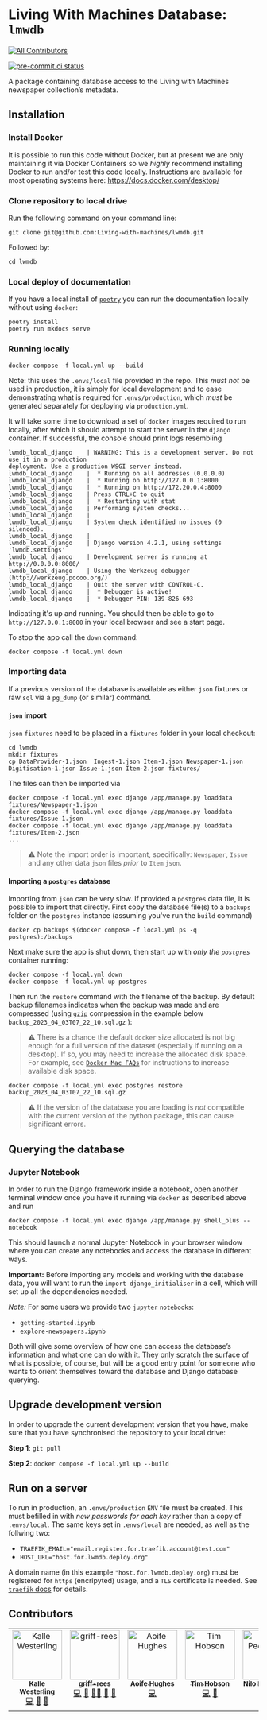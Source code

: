 # Living With Machines Database: `lmwdb`

<!-- ALL-CONTRIBUTORS-BADGE:START - Do not remove or modify this section -->
[![All Contributors](https://img.shields.io/badge/all_contributors-7-orange.svg?style=flat-square)](#contributors-)
<!-- ALL-CONTRIBUTORS-BADGE:END -->

[![pre-commit.ci status](https://results.pre-commit.ci/badge/github/Living-with-machines/lwmdb/main.svg)](https://results.pre-commit.ci/latest/github/Living-with-machines/lwmdb/main)

A package containing database access to the Living with Machines newspaper collection’s metadata.

## Installation

### Install Docker

It is possible to run this code without Docker, but at present we are only maintaining it via Docker Containers so we _highly_ recommend installing Docker to run and/or test this code locally. Instructions are available for most operating systems here: https://docs.docker.com/desktop/

### Clone repository to local drive

Run the following command on your command line:

```console
git clone git@github.com:Living-with-machines/lwmdb.git
```

Followed by:

```console
cd lwmdb
```

### Local deploy of documentation

If you have a local install of [`poetry`](https://python-poetry.org/docs/) you can run the documentation locally without using `docker`:

```console
poetry install
poetry run mkdocs serve
```

### Running locally

```console
docker compose -f local.yml up --build
```

Note: this uses the `.envs/local` file provided in the repo. This _must not_ be used in production, it is simply for local development and to ease demonstrating what is required for `.envs/production`, which _must_ be generated separately for deploying via `production.yml`.

It will take some time to download a set of `docker` images required to run locally, after which it should attempt to start the server in the `django` container. If successful, the console should print logs resembling

```console
lwmdb_local_django    | WARNING: This is a development server. Do not use it in a production
deployment. Use a production WSGI server instead.
lwmdb_local_django    |  * Running on all addresses (0.0.0.0)
lwmdb_local_django    |  * Running on http://127.0.0.1:8000
lwmdb_local_django    |  * Running on http://172.20.0.4:8000
lwmdb_local_django    | Press CTRL+C to quit
lwmdb_local_django    |  * Restarting with stat
lwmdb_local_django    | Performing system checks...
lwmdb_local_django    |
lwmdb_local_django    | System check identified no issues (0 silenced).
lwmdb_local_django    |
lwmdb_local_django    | Django version 4.2.1, using settings 'lwmdb.settings'
lwmdb_local_django    | Development server is running at http://0.0.0.0:8000/
lwmdb_local_django    | Using the Werkzeug debugger (http://werkzeug.pocoo.org/)
lwmdb_local_django    | Quit the server with CONTROL-C.
lwmdb_local_django    |  * Debugger is active!
lwmdb_local_django    |  * Debugger PIN: 139-826-693
```

Indicating it's up and running. You should then be able to go to `http://127.0.0.1:8000` in your local browser and see a start page.

To stop the app call the `down` command:

```console
docker compose -f local.yml down
```

### Importing data

If a previous version of the database is available as either `json` fixtures or raw `sql` via a `pg_dump` (or similar) command.

#### `json` import

`json` `fixtures` need to be placed in a `fixtures` folder in your local checkout:

```console
cd lwmdb
mkdir fixtures
cp DataProvider-1.json  Ingest-1.json Item-1.json Newspaper-1.json Digitisation-1.json Issue-1.json Item-2.json fixtures/
```

The files can then be imported via

```console
docker compose -f local.yml exec django /app/manage.py loaddata fixtures/Newspaper-1.json
docker compose -f local.yml exec django /app/manage.py loaddata fixtures/Issue-1.json
docker compose -f local.yml exec django /app/manage.py loaddata fixtures/Item-2.json
...
```

> :warning: Note the import order is important, specifically: `Newspaper`, `Issue` and any other data `json` files _prior_ to `Item` `json`.

#### Importing a `postgres` database

Importing from `json` can be very slow. If provided a `postgres` data file, it is possible to import that directly. First copy the database file(s) to a `backups` folder on the `postgres` instance (assuming you've run the `build` command)

```console
docker cp backups $(docker compose -f local.yml ps -q postgres):/backups
```

Next make sure the app is shut down, then start up with _only the `postgres`_ container running:

```console
docker compose -f local.yml down
docker compose -f local.yml up postgres
```

Then run the `restore` command with the filename of the backup. By default backup filenames indicates when the backup was made and are compressed (using [`gzip`](https://en.wikipedia.org/wiki/Gzip) compression in the example below `backup_2023_04_03T07_22_10.sql.gz` ):

> :warning: There is a chance the default `docker` size allocated is not big enough for a full version of the dataset (especially if running on a desktop). If so, you may need to increase the allocated disk space. For example, see [`Docker Mac FAQs`](https://docs.docker.com/desktop/faqs/macfaqs/#where-does-docker-desktop-store-linux-containers-and-images) for instructions to increase available disk space.

```console
docker compose -f local.yml exec postgres restore backup_2023_04_03T07_22_10.sql.gz
```

> :warning: If the version of the database you are loading is _not_ compatible with the current version of the python package, this can cause significant errors.

## Querying the database

### Jupyter Notebook

In order to run the Django framework inside a notebook, open another terminal window once you have it running via `docker` as described above and run

```console
docker compose -f local.yml exec django /app/manage.py shell_plus --notebook
```

This should launch a normal Jupyter Notebook in your browser window where you can create any notebooks and access the database in different ways.

**Important:** Before importing any models and working with the database data, you will want to run the `import django_initialiser` in a cell, which will set up all the dependencies needed.

_Note:_ For some users we provide two `jupyter` `notebooks`:

- `getting-started.ipynb`
- `explore-newspapers.ipynb`

Both will give some overview of how one can access the database’s information and what one can do with it. They only scratch the surface of what is possible, of course, but will be a good entry point for someone who wants to orient themselves toward the database and Django database querying.

## Upgrade development version

In order to upgrade the current development version that you have, make sure that you have synchronised the repository to your local drive:

**Step 1**: `git pull`

**Step 2**: `docker compose -f local.yml up --build`

## Run on a server

To run in production, an `.envs/production` `ENV` file must be created. This must befilled in with _new passwords for each key_ rather than a copy of `.envs/local`. The same keys set in `.envs/local` are needed, as well as the follwing two:

- `TRAEFIK_EMAIL="email.register.for.traefik.account@test.com"`
- `HOST_URL="host.for.lwmdb.deploy.org"`

A domain name (in this example `"host.for.lwmdb.deploy.org`) must be registered for `https` (encripyted) usage, and a `TLS` certificate is needed. See [`traefik` docs](https://doc.traefik.io/traefik/https/acme/) for details.

## Contributors

<!-- ALL-CONTRIBUTORS-LIST:START - Do not remove or modify this section -->
<!-- prettier-ignore-start -->
<!-- markdownlint-disable -->
<table>
  <tbody>
    <tr>
      <td align="center" valign="top" width="14.28%"><a href="http://www.westerling.nu"><img src="https://avatars.githubusercontent.com/u/7298727?v=4?s=100" width="100px;" alt="Kalle Westerling"/><br /><sub><b>Kalle Westerling</b></sub></a><br /><a href="https://github.com/Living-with-machines/lwmdb/commits?author=kallewesterling" title="Code">💻</a> <a href="#ideas-kallewesterling" title="Ideas, Planning, & Feedback">🤔</a> <a href="https://github.com/Living-with-machines/lwmdb/commits?author=kallewesterling" title="Documentation">📖</a></td>
      <td align="center" valign="top" width="14.28%"><a href="https://github.com/griff-rees"><img src="https://avatars.githubusercontent.com/u/60181741?v=4?s=100" width="100px;" alt="griff-rees"/><br /><sub><b>griff-rees</b></sub></a><br /><a href="https://github.com/Living-with-machines/lwmdb/commits?author=griff-rees" title="Code">💻</a> <a href="#ideas-griff-rees" title="Ideas, Planning, & Feedback">🤔</a> <a href="#mentoring-griff-rees" title="Mentoring">🧑‍🏫</a> <a href="#maintenance-griff-rees" title="Maintenance">🚧</a> <a href="https://github.com/Living-with-machines/lwmdb/commits?author=griff-rees" title="Documentation">📖</a></td>
      <td align="center" valign="top" width="14.28%"><a href="https://github.com/AoifeHughes"><img src="https://avatars.githubusercontent.com/u/10923695?v=4?s=100" width="100px;" alt="Aoife Hughes"/><br /><sub><b>Aoife Hughes</b></sub></a><br /><a href="https://github.com/Living-with-machines/lwmdb/commits?author=AoifeHughes" title="Code">💻</a></td>
      <td align="center" valign="top" width="14.28%"><a href="https://github.com/thobson88"><img src="https://avatars.githubusercontent.com/u/26117394?v=4?s=100" width="100px;" alt="Tim Hobson"/><br /><sub><b>Tim Hobson</b></sub></a><br /><a href="https://github.com/Living-with-machines/lwmdb/commits?author=thobson88" title="Code">💻</a> <a href="#ideas-thobson88" title="Ideas, Planning, & Feedback">🤔</a></td>
      <td align="center" valign="top" width="14.28%"><a href="http://npedrazzini.github.io"><img src="https://avatars.githubusercontent.com/u/35242366?v=4?s=100" width="100px;" alt="Nilo Pedrazzini"/><br /><sub><b>Nilo Pedrazzini</b></sub></a><br /><a href="https://github.com/Living-with-machines/lwmdb/commits?author=npedrazzini" title="Code">💻</a> <a href="#ideas-npedrazzini" title="Ideas, Planning, & Feedback">🤔</a></td>
      <td align="center" valign="top" width="14.28%"><a href="https://christinalast.com"><img src="https://avatars.githubusercontent.com/u/36204574?v=4?s=100" width="100px;" alt="Christina Last"/><br /><sub><b>Christina Last</b></sub></a><br /><a href="https://github.com/Living-with-machines/lwmdb/commits?author=ChristinaLast" title="Code">💻</a> <a href="#ideas-ChristinaLast" title="Ideas, Planning, & Feedback">🤔</a></td>
      <td align="center" valign="top" width="14.28%"><a href="https://github.com/claireaustin01"><img src="https://avatars.githubusercontent.com/u/45455829?v=4?s=100" width="100px;" alt="claireaustin01"/><br /><sub><b>claireaustin01</b></sub></a><br /><a href="#ideas-claireaustin01" title="Ideas, Planning, & Feedback">🤔</a></td>
    </tr>
  </tbody>
</table>

<!-- markdownlint-restore -->
<!-- prettier-ignore-end -->

<!-- ALL-CONTRIBUTORS-LIST:END -->
<!-- prettier-ignore-start -->
<!-- markdownlint-disable -->
